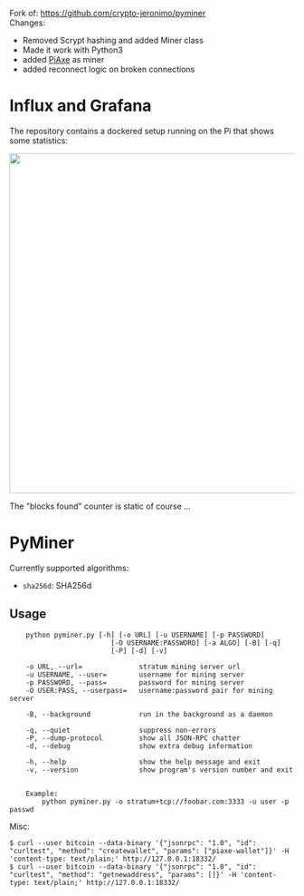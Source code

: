Fork of: https://github.com/crypto-jeronimo/pyminer <br>
Changes: 

- Removed Scrypt hashing and added Miner class
- Made it work with Python3
- added [PiAxe](https://github.com/shufps/piaxe) as miner
- added reconnect logic on broken connections

Influx and Grafana
==================

The repository contains a dockered setup running on the Pi that shows some statistics:

<img src="https://github.com/shufps/piaxe-miner/assets/3079832/45fd0a7d-43b6-4b28-909e-6661972ef95a" width="600px"/>

The "blocks found" counter is static of course ... 

PyMiner
=======

Currently supported algorithms:
- `sha256d`: SHA256d


Usage
-----
```
    python pyminer.py [-h] [-o URL] [-u USERNAME] [-p PASSWORD]
                         [-O USERNAME:PASSWORD] [-a ALGO] [-B] [-q]
                         [-P] [-d] [-v]

    -o URL, --url=              stratum mining server url
    -u USERNAME, --user=        username for mining server
    -p PASSWORD, --pass=        password for mining server
    -O USER:PASS, --userpass=   username:password pair for mining server

    -B, --background            run in the background as a daemon

    -q, --quiet                 suppress non-errors
    -P, --dump-protocol         show all JSON-RPC chatter
    -d, --debug                 show extra debug information

    -h, --help                  show the help message and exit
    -v, --version               show program's version number and exit


    Example:
        python pyminer.py -o stratum+tcp://foobar.com:3333 -u user -p passwd
```



Misc:
```
$ curl --user bitcoin --data-binary '{"jsonrpc": "1.0", "id": "curltest", "method": "createwallet", "params": ["piaxe-wallet"]}' -H 'content-type: text/plain;' http://127.0.0.1:18332/
$ curl --user bitcoin --data-binary '{"jsonrpc": "1.0", "id": "curltest", "method": "getnewaddress", "params": []}' -H 'content-type: text/plain;' http://127.0.0.1:18332/
```

